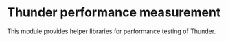 # Thunder performance measurement

This module provides helper libraries for performance testing of Thunder.
